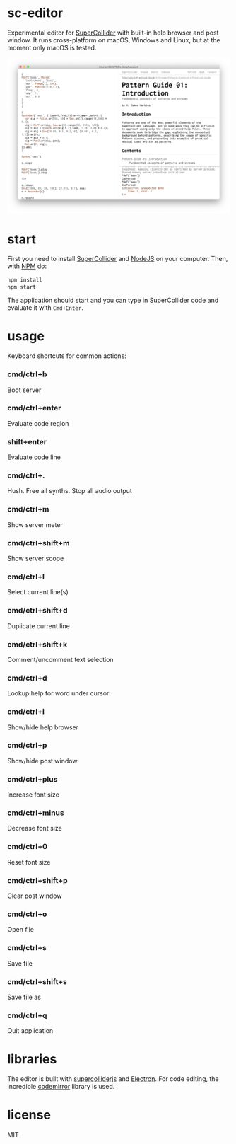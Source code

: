 # sc-editor

Experimental editor for [SuperCollider](https://github.com/supercollider/supercollider) with built-in help browser and post window.
It runs cross-platform on macOS, Windows and Linux, but at the moment only macOS is tested.

<img src="images/screenshot.png" alt="screenshot of editor" title="An experimental editor for SuperCollider" style="width: 1300px; max-width: 100%">

# start

First you need to install [SuperCollider](https://github.com/supercollider/supercollider) and [NodeJS](https://nodejs.org/en/) on your computer. Then, with [NPM](https://www.npmjs.com/) do:

```
npm install
npm start
```

The application should start and you can type in SuperCollider code and evaluate it with `Cmd+Enter`.


# usage

Keyboard shortcuts for common actions:

### cmd/ctrl+b
Boot server

### cmd/ctrl+enter
Evaluate code region

### shift+enter
Evaluate code line

### cmd/ctrl+.
Hush. Free all synths. Stop all audio output

### cmd/ctrl+m
Show server meter

### cmd/ctrl+shift+m
Show server scope

### cmd/ctrl+l
Select current line(s)

### cmd/ctrl+shift+d
Duplicate current line

### cmd/ctrl+shift+k
Comment/uncomment text selection

### cmd/ctrl+d
Lookup help for word under cursor

### cmd/ctrl+i
Show/hide help browser

### cmd/ctrl+p
Show/hide post window

### cmd/ctrl+plus
Increase font size

### cmd/ctrl+minus
Decrease font size

### cmd/ctrl+0
Reset font size

### cmd/ctrl+shift+p
Clear post window

### cmd/ctrl+o
Open file

### cmd/ctrl+s
Save file

### cmd/ctrl+shift+s
Save file as

### cmd/ctrl+q
Quit application

# libraries

The editor is built with [supercolliderjs](https://github.com/crucialfelix/supercolliderjs) and [Electron](https://electronjs.org/docs). For code editing, the incredible [codemirror](https://codemirror.net/) library is used.


# license

MIT
